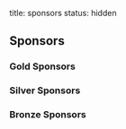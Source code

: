 title: sponsors
status: hidden

## Sponsors ##

### Gold Sponsors ###

### Silver Sponsors ###

### Bronze Sponsors ###

